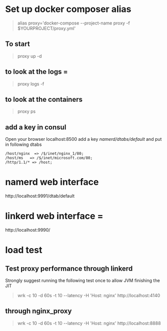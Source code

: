 # Set up docker composer alias
> alias proxy='docker-compose --project-name proxy -f $YOURPROJECT/proxy.yml'

## To start
> proxy up -d

## to look at the logs =
> proxy logs -f

## to look at the containers
> proxy ps

## add a key in consul
Open your browser localhost:8500 add a key *namerd/dtabs/default* and put in following dtabs
```
/host/nginx  => /$/inet/nginx_1/80;
/host/ms   => /$/inet/microsoft.com/80;
/http/1.1/* => /host;
```

# namerd web interface
http://localhost:9991/dtab/default

# linkerd web interface =
http://localhost:9990/

# load test
## Test proxy performance through linkerd
Strongly suggest running the following test once to allow JVM finishing the JIT
> wrk -c 10 -d 60s -t 10 --latency -H 'Host: nginx' http://localhost:4140
## through nginx_proxy
> wrk -c 10 -d 60s -t 10 --latency -H 'Host: nginx' http://localhost:8888
